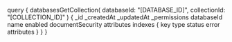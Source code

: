 query {
    databasesGetCollection(
        databaseId: "[DATABASE_ID]",
        collectionId: "[COLLECTION_ID]"
    ) {
        _id
        _createdAt
        _updatedAt
        _permissions
        databaseId
        name
        enabled
        documentSecurity
        attributes
        indexes {
            key
            type
            status
            error
            attributes
        }
    }
}
